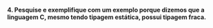 **4. Pesquise e exemplifique com um exemplo porque dizemos que a linguagem C,
mesmo tendo tipagem estática, possui tipagem fraca.**
